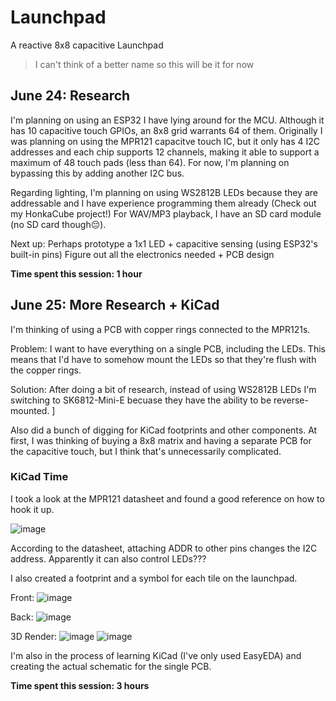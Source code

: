# Launchpad
A reactive 8x8 capacitive Launchpad
> I can't think of a better name so this will be it for now

## June 24: Research
I'm planning on using an ESP32 I have lying around for the MCU. Although it has 10 capacitive touch GPIOs, an 8x8 grid warrants 64 of them. Originally I was planning on using the MPR121 capacitve touch IC, but it only has 4 I2C addresses and each chip supports 12 channels, making it able to support a maximum of 48 touch pads (less than 64). For now, I'm planning on bypassing this by adding another I2C bus. 

Regarding lighting, I'm planning on using WS2812B LEDs because they are addressable and I have experience programming them already (Check out my HonkaCube project!)
For WAV/MP3 playback, I have an SD card module (no SD card though😔).

Next up:
Perhaps prototype a 1x1 LED + capacitive sensing (using ESP32's built-in pins)
Figure out all the electronics needed + PCB design

**Time spent this session: 1 hour**
## June 25: More Research + KiCad
I'm thinking of using a PCB with copper rings connected to the MPR121s.

Problem: I want to have everything on a single PCB, including the LEDs. This means that I'd have to somehow mount the LEDs so that they're flush with the copper rings. 

Solution: After doing a bit of research, instead of using WS2812B LEDs I'm switching to SK6812-Mini-E becuase they have the ability to be reverse-mounted. ]

Also did a bunch of digging for KiCad footprints and other components. At first, I was thinking of buying a 8x8 matrix and having a separate PCB for the capacitive touch, but I think that's unnecessarily complicated. 

### KiCad Time

I took a look at the MPR121 datasheet and found a good reference on how to hook it up. 

![image](https://github.com/user-attachments/assets/a212b5b4-bc4f-4c60-9bec-c13e326b2a37)

According to the datasheet, attaching ADDR to other pins changes the I2C address. Apparently it can also control LEDs???

I also created a footprint and a symbol for each tile on the launchpad. 

Front: ![image](https://github.com/user-attachments/assets/f06692d3-755e-468c-af6a-615e38025c1c)

Back: ![image](https://github.com/user-attachments/assets/90a9a7d0-5a40-4417-be01-c917d1f1fa5c)

3D Render: 
![image](https://github.com/user-attachments/assets/edf108cc-81fa-417e-91d0-6722bc5b50cd)
![image](https://github.com/user-attachments/assets/0ee0a6be-7f5b-467b-b24d-1bc2a60a074b)

I'm also in the process of learning KiCad (I've only used EasyEDA) and creating the actual schematic for the single PCB. 

**Time spent this session: 3 hours**
